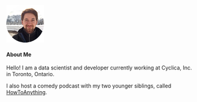 ![image](images/self-mountain-small.png)
#### About Me
Hello! I am a data scientist and developer currently working at Cyclica,
Inc. in Toronto, Ontario. 

I also host a comedy podcast with my two younger siblings, called [HowToAnything](https://howtoanything.ca).

